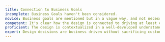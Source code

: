 ```yaml
---
title: Connection to Business Goals
incomplete: Business Goals haven't been considered.
novice: Business goals are mentioned but in a vague way, and not necessarily clear how it connects to the design.
competent: It's clear how the design is connected to driving at least one business goal, and would create value for the business. Some market constraints have been considered.
proficient: The design is contextualized in a well-developed understanding of the market and business environment. Metrics have been identified to evaluate the success of the design.
expert: Design decisions are business driven without sacrificing customer-centered decision-making. All planned work is connected clearly to measurable results.
---
```

